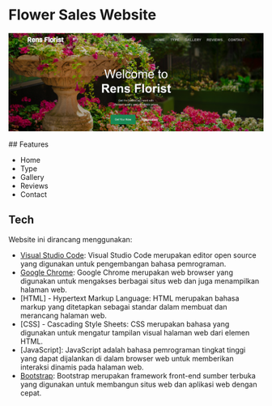 # Flower Sales Website

<p align="center"><img src="img/Output.png" alt="Website"></a></p>
## Features

- Home
- Type
- Gallery
- Reviews
- Contact

## Tech

Website ini dirancang menggunakan:

- [Visual Studio Code](https://code.visualstudio.com/docs/editor/vscode-web): Visual Studio Code merupakan editor open source yang digunakan untuk pengembangan bahasa pemrograman.
- [Google Chrome](https://www.google.com/intl/id_id/chrome/): Google Chrome merupakan web browser yang digunakan untuk mengakses berbagai situs web dan juga menampilkan halaman web.
- [HTML] - Hypertext Markup Language: HTML merupakan bahasa markup yang ditetapkan sebagai standar dalam membuat dan merancang halaman web.
- [CSS] - Cascading Style Sheets: CSS merupakan bahasa yang digunakan untuk mengatur tampilan visual halaman web dari elemen HTML.
- [JavaScript]: JavaScript adalah bahasa pemrograman tingkat tinggi yang dapat dijalankan di dalam browser web untuk memberikan interaksi dinamis pada halaman web.
- [Bootstrap](https://getbootstrap.com/): Bootstrap merupakan framework front-end sumber terbuka yang digunakan untuk membangun situs web dan aplikasi web dengan cepat.
